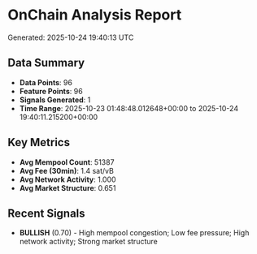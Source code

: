 # OnChain Analysis Report
Generated: 2025-10-24 19:40:13 UTC

## Data Summary
- **Data Points**: 96
- **Feature Points**: 96
- **Signals Generated**: 1
- **Time Range**: 2025-10-23 01:48:48.012648+00:00 to 2025-10-24 19:40:11.215200+00:00

## Key Metrics
- **Avg Mempool Count**: 51387
- **Avg Fee (30min)**: 1.4 sat/vB
- **Avg Network Activity**: 1.000
- **Avg Market Structure**: 0.651

## Recent Signals
- **BULLISH** (0.70) - High mempool congestion; Low fee pressure; High network activity; Strong market structure

